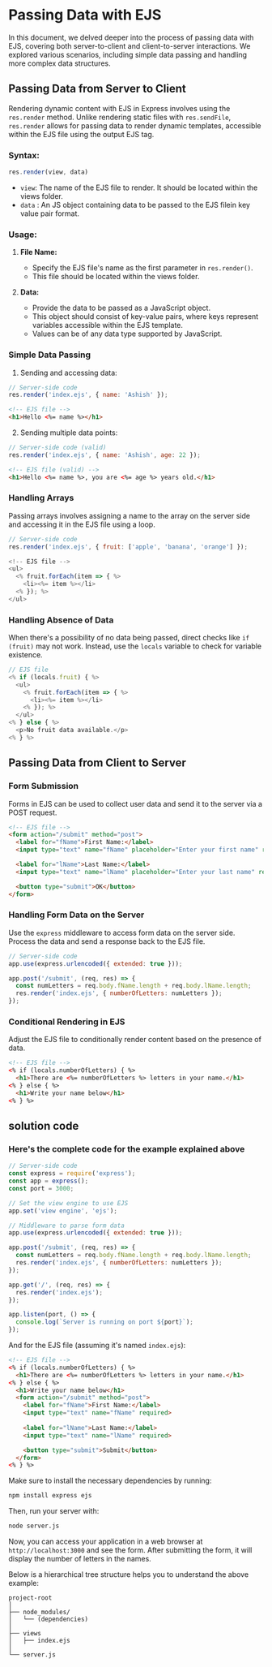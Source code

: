 # Passing Data with EJS

In this document, we delved deeper into the process of passing data with EJS, covering both server-to-client and client-to-server interactions. We explored various scenarios, including simple data passing and handling more complex data structures.

## Passing Data from Server to Client

Rendering dynamic content with EJS in Express involves using the `res.render` method. Unlike rendering static files with `res.sendFile`, `res.render` allows for passing data to render dynamic templates, accessible within the EJS file using the output EJS tag.

### Syntax:
```javascript
res.render(view, data)
```

- `view`: The name of the EJS file to render. It should be located within the views folder.
- `data` : An JS object containing data to be passed to the EJS filein key value pair format.

### Usage:

1. **File Name:**
   - Specify the EJS file's name as the first parameter in `res.render()`.
   - This file should be located within the views folder.

2. **Data:**
   - Provide the data to be passed as a JavaScript object.
   - This object should consist of key-value pairs, where keys represent variables accessible within the EJS template.
   - Values can be of any data type supported by JavaScript.

### Simple Data Passing

1. Sending and accessing data:

```javascript
// Server-side code
res.render('index.ejs', { name: 'Ashish' });
```

```html
<!-- EJS file -->
<h1>Hello <%= name %></h1>
```

2. Sending multiple data points:
   
```javascript
// Server-side code (valid)
res.render('index.ejs', { name: 'Ashish', age: 22 });
```

```html
<!-- EJS file (valid) -->
<h1>Hello <%= name %>, you are <%= age %> years old.</h1>
```

### Handling Arrays

Passing arrays involves assigning a name to the array on the server side and accessing it in the EJS file using a loop.

```javascript
// Server-side code
res.render('index.ejs', { fruit: ['apple', 'banana', 'orange'] });

<!-- EJS file -->
<ul>
  <% fruit.forEach(item => { %>
    <li><%= item %></li>
  <% }); %>
</ul>
```

### Handling Absence of Data

When there's a possibility of no data being passed, direct checks like `if (fruit)` may not work. Instead, use the `locals` variable to check for variable existence.

```javascript
// EJS file
<% if (locals.fruit) { %>
  <ul>
    <% fruit.forEach(item => { %>
      <li><%= item %></li>
    <% }); %>
  </ul>
<% } else { %>
  <p>No fruit data available.</p>
<% } %>
```

## Passing Data from Client to Server

### Form Submission

Forms in EJS can be used to collect user data and send it to the server via a POST request.

```html
<!-- EJS file -->
<form action="/submit" method="post">
  <label for="fName">First Name:</label>
  <input type="text" name="fName" placeholder="Enter your first name" required>

  <label for="lName">Last Name:</label>
  <input type="text" name="lName" placeholder="Enter your last name" required>

  <button type="submit">OK</button>
</form>
```

### Handling Form Data on the Server

Use the `express` middleware to access form data on the server side. Process the data and send a response back to the EJS file.

```javascript
// Server-side code
app.use(express.urlencoded({ extended: true }));

app.post('/submit', (req, res) => {
  const numLetters = req.body.fName.length + req.body.lName.length;
  res.render('index.ejs', { numberOfLetters: numLetters });
});
```

### Conditional Rendering in EJS

Adjust the EJS file to conditionally render content based on the presence of data.

```html
<!-- EJS file -->
<% if (locals.numberOfLetters) { %>
  <h1>There are <%= numberOfLetters %> letters in your name.</h1>
<% } else { %>
  <h1>Write your name below</h1>
<% } %>
```

## solution code

### Here's the complete code for the example explained above

```javascript
// Server-side code
const express = require('express');
const app = express();
const port = 3000;

// Set the view engine to use EJS
app.set('view engine', 'ejs');

// Middleware to parse form data
app.use(express.urlencoded({ extended: true }));

app.post('/submit', (req, res) => {
  const numLetters = req.body.fName.length + req.body.lName.length;
  res.render('index.ejs', { numberOfLetters: numLetters });
});

app.get('/', (req, res) => {
  res.render('index.ejs');
});

app.listen(port, () => {
  console.log(`Server is running on port ${port}`);
});
```

And for the EJS file (assuming it's named `index.ejs`):

```html
<!-- EJS file -->
<% if (locals.numberOfLetters) { %>
  <h1>There are <%= numberOfLetters %> letters in your name.</h1>
<% } else { %>
  <h1>Write your name below</h1>
  <form action="/submit" method="post">
    <label for="fName">First Name:</label>
    <input type="text" name="fName" required>
    
    <label for="lName">Last Name:</label>
    <input type="text" name="lName" required>

    <button type="submit">Submit</button>
  </form>
<% } %>
```

Make sure to install the necessary dependencies by running:

```bash
npm install express ejs
```

Then, run your server with:

```bash
node server.js
```

Now, you can access your application in a web browser at `http://localhost:3000` and see the form. After submitting the form, it will display the number of letters in the names.

Below is a hierarchical tree structure helps you to understand the above example:

```plaintext
project-root
│
├── node_modules/
│   └── (dependencies)
│   
├── views
│   ├── index.ejs
│
└── server.js
```